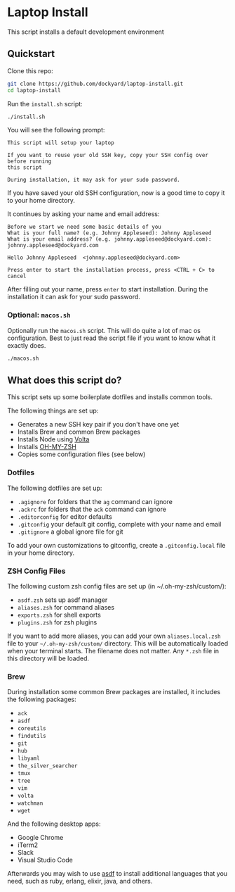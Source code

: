 # Laptop Install

This script installs a default development environment

## Quickstart

Clone this repo:

```sh
git clone https://github.com/dockyard/laptop-install.git
cd laptop-install
```

Run the `install.sh` script:

```sh
./install.sh
```

You will see the following prompt:

```text
This script will setup your laptop

If you want to reuse your old SSH key, copy your SSH config over before running
this script

During installation, it may ask for your sudo password.
```

If you have saved your old SSH configuration, now is a good time to copy it to
your home directory.

It continues by asking your name and email address:

```text
Before we start we need some basic details of you
What is your full name? (e.g. Johnny Appleseed): Johnny Appleseed
What is your email address? (e.g. johnny.appleseed@dockyard.com): johnny.appleseed@dockyard.com

Hello Johnny Appleseed  <johnny.appleseed@dockyard.com>

Press enter to start the installation process, press <CTRL + C> to cancel
```

After filling out your name, press `enter` to start installation. During the
installation it can ask for your sudo password.

### Optional: `macos.sh`

Optionally run the `macos.sh` script. This will do quite a lot of mac os
configuration. Best to just read the script file if you want to know what it
exactly does.

```sh
./macos.sh
```

## What does this script do?

This script sets up some boilerplate dotfiles and installs common tools.

The following things are set up:

* Generates a new SSH key pair if you don't have one yet
* Installs Brew and common Brew packages
* Installs Node using [Volta](https://volta.sh/)
* Installs [OH-MY-ZSH](https://ohmyz.sh/)
* Copies some configuration files (see below)

### Dotfiles

The following dotfiles are set up:

* `.agignore` for folders that the `ag` command can ignore
* `.ackrc` for folders that the `ack` command can ignore
* `.editorconfig` for editor defaults
* `.gitconfig` your default git config, complete with your name and email
* `.gitignore` a global ignore file for git

To add your own customizations to gitconfig, create a `.gitconfig.local` file in your home directory.

### ZSH Config Files

The following custom zsh config files are set up (in ~/.oh-my-zsh/custom/):

* `asdf.zsh` sets up asdf manager
* `aliases.zsh` for command aliases
* `exports.zsh` for shell exports
* `plugins.zsh` for zsh plugins

If you want to add more aliases, you can add your own `aliases.local.zsh` file to
your `~/.oh-my-zsh/custom/` directory. This will be automatically loaded when your terminal
starts. The filename does not matter. Any `*.zsh` file in this directory will be loaded.

### Brew

During installation some common Brew packages are installed, it includes the
following packages:

* `ack`
* `asdf`
* `coreutils`
* `findutils`
* `git`
* `hub`
* `libyaml`
* `the_silver_searcher`
* `tmux`
* `tree`
* `vim`
* `volta`
* `watchman`
* `wget`

And the following desktop apps:

* Google Chrome
* iTerm2
* Slack
* Visual Studio Code

Afterwards you may wish to use [asdf](https://asdf-vm.com/) to install additional
languages that you need, such as ruby, erlang, elixir, java, and others.
